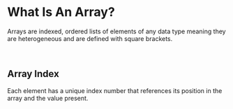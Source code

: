 # What Is An Array?

Arrays are indexed, ordered lists of elements of any data type meaning they are heterogeneous and are defined with square brackets. 

<br>

## Array Index

Each element has a unique index number that references its position in the array and the value present.

